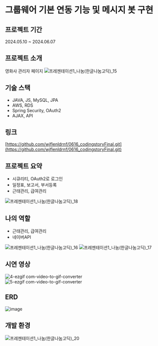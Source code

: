 # 그룹웨어 기본 연동 기능 및 메시지 봇 구현

## 프로젝트 기간
2024.05.10 ~ 2024.06.07

## 프로젝트 소개
영화사 관리자 페이지
![프레젠테이션1_나눔(한글나눔고딕)_15](https://github.com/wjflenldrnf/0616_codingstoryFinal/assets/154856783/8653fb48-7ec1-4c4a-8151-7d588cfc6ca8)


## 기술 스택
- JAVA, JS, MySQL, JPA
- AWS, RDS
- Spring Security, OAuth2
- AJAX, API

## 링크
[https://github.com/wjflenldrnf/0616_codingstoryFinal.git](https://github.com/wjflenldrnf/0616_codingstoryFinal.git)

## 프로젝트 요약
- 시큐리티, OAuth2로 로그인
- 일정표, 보고서, 부서등록
- 근태관리, 급여관리
  
![프레젠테이션1_나눔(한글나눔고딕)_18](https://github.com/wjflenldrnf/0616_codingstoryFinal/assets/154856783/b080748b-b783-4220-bbf8-28420eb6e2a5)


## 나의 역할
- 근태관리, 급여관리
- 네이버API

![프레젠테이션1_나눔(한글나눔고딕)_16](https://github.com/wjflenldrnf/0616_codingstoryFinal/assets/154856783/3dc7525d-6c77-455b-9f3b-509cb48f46b4)
![프레젠테이션1_나눔(한글나눔고딕)_17](https://github.com/wjflenldrnf/0616_codingstoryFinal/assets/154856783/1b2e9df4-21f0-4118-aa83-1686da0a61fb)

## 시연 영상
![4-ezgif com-video-to-gif-converter](https://github.com/wjflenldrnf/0616_codingstoryFinal/assets/154856783/8f9760ec-2625-4944-ba82-a71d909d48e8)
![5-ezgif com-video-to-gif-converter](https://github.com/wjflenldrnf/0616_codingstoryFinal/assets/154856783/a7b67d10-b33d-427f-88c4-db37d5997227)


## ERD
![image](https://github.com/wjflenldrnf/0616_codingstoryFinal/assets/154856783/ebc901a8-cb15-443c-a5a6-af756d9d6d2d)


## 개발 환경
![프레젠테이션1_나눔(한글나눔고딕)_20](https://github.com/wjflenldrnf/0616_codingstoryFinal/assets/154856783/911c11bc-8936-4ef5-b91d-f25127bf0b91)
